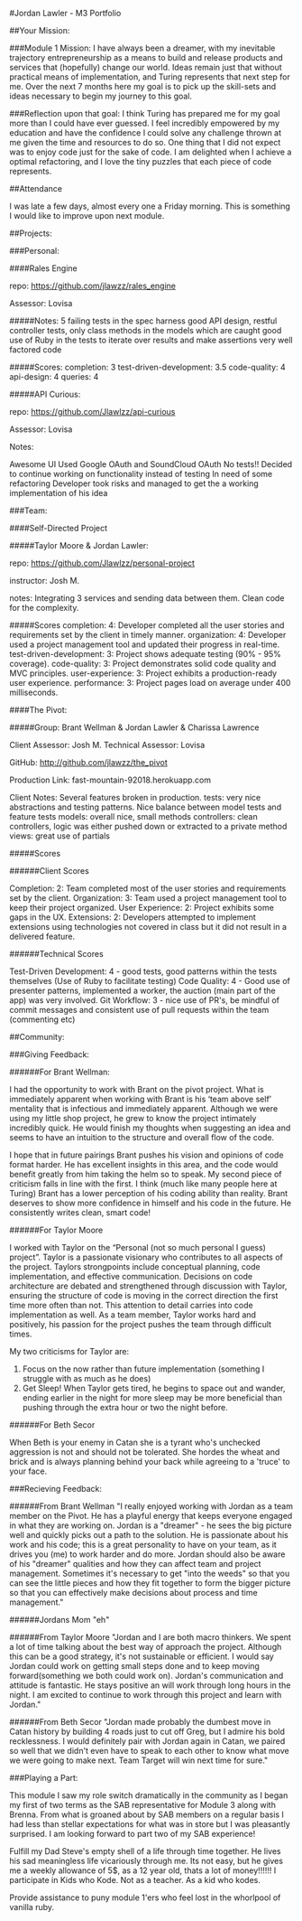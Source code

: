 #Jordan Lawler - M3 Portfolio

##Your Mission:

###Module 1 Mission:
I have always been a dreamer, with my inevitable trajectory entrepreneurship as a means to build and release products and services that (hopefully) change our world. Ideas remain just that without practical means of implementation, and Turing represents that next step for me. Over the next 7 months here my goal is to pick up the skill-sets and ideas necessary to begin my journey to this goal.

###Reflection upon that goal:
I think Turing has prepared me for my goal more than I could have ever guessed.  I feel incredibly empowered by my education and have the confidence I could solve any challenge thrown at me given the time and resources to do so.  One thing that I did not expect was to enjoy code just for the sake of code.  I am delighted when I achieve a optimal refactoring, and I love the tiny puzzles that each piece of code represents.

##Attendance

I was late a few days, almost every one a Friday morning. This is something I would like to improve upon next module.

##Projects:

###Personal:

####Rales Engine

repo: https://github.com/jlawzz/rales_engine

Assessor: Lovisa

#####Notes:
5 failing tests in the spec harness
good API design, restful
controller tests, only class methods in the models which are caught
good use of Ruby in the tests to iterate over results and make assertions
very well factored code

#####Scores:
completion: 3
test-driven-development: 3.5
code-quality: 4
api-design: 4
queries: 4

#####API Curious:

repo: https://github.com/Jlawlzz/api-curious

Assessor: Lovisa

Notes:

Awesome UI Used Google OAuth and SoundCloud OAuth No tests!! Decided to continue working on functionality instead of testing In need of some refactoring Developer took risks and managed to get the a working implementation of his idea

###Team:

####Self-Directed Project

#####Taylor Moore & Jordan Lawler:

repo: https://github.com/Jlawlzz/personal-project

instructor: Josh M.

notes:
Integrating 3 services and sending data between them.
Clean code for the complexity.

#####Scores
completion: 4: Developer completed all the user stories and requirements set by the client in timely manner.
organization: 4: Developer used a project management tool and updated their progress in real-time.
test-driven-development: 3: Project shows adequate testing (90% - 95% coverage).
code-quality: 3: Project demonstrates solid code quality and MVC principles.
user-experience: 3: Project exhibits a production-ready user experience.
performance: 3: Project pages load on average under 400 milliseconds.

####The Pivot:

#####Group: Brant Wellman & Jordan Lawler & Charissa Lawrence

Client Assessor: Josh M. Technical Assessor: Lovisa

GitHub: http://github.com/jlawzz/the_pivot

Production Link: fast-mountain-92018.herokuapp.com

Client Notes: Several features broken in production. tests: very nice abstractions and testing patterns. Nice balance between model tests and feature tests models: overall nice, small methods controllers: clean controllers, logic was either pushed down or extracted to a private method views: great use of partials

#####Scores

######Client Scores

Completion: 2: Team completed most of the user stories and requirements set by the client.
Organization: 3: Team used a project management tool to keep their project organized.
User Experience: 2: Project exhibits some gaps in the UX.
Extensions: 2: Developers attempted to implement extensions using technologies not covered in class but it did not result in a delivered feature.

######Technical Scores

Test-Driven Development: 4 - good tests, good patterns within the tests themselves (Use of Ruby to facilitate testing)
Code Quality: 4 - Good use of presenter patterns, implemented a worker, the auction (main part of the app) was very involved.
Git Workflow: 3 - nice use of PR's, be mindful of commit messages and consistent use of pull requests within the team (commenting etc)

##Community:

###Giving Feedback:

######For Brant Wellman:

I had the opportunity to work with Brant on the pivot project. What is immediately apparent when working with Brant is his ‘team above self’ mentality that is infectious and immediately apparent.  Although we were using my little shop project, he grew to know the project intimately incredibly quick.  He would finish my thoughts when suggesting an idea and seems to have an intuition to the structure and overall flow of the code.

I hope that in future pairings Brant pushes his vision and opinions of code format harder.  He has excellent insights in this area, and the code would benefit greatly from him taking the helm so to speak. My second piece of criticism falls in line with the first. I think (much like many people here at Turing) Brant has a lower perception of his coding ability than reality.   Brant deserves to show more confidence in himself and his code in the future. He consistently writes clean, smart code!

######For Taylor Moore

I worked with Taylor on the “Personal (not so much personal I guess) project”.  Taylor is a passionate visionary who contributes to all aspects of the project.  Taylors strongpoints include conceptual planning,  code implementation, and effective communication.  Decisions on code architecture are debated and strengthened through discussion with Taylor, ensuring the structure of code is moving in the correct direction the first time more often than not.  This attention to detail carries into code implementation as well.  As  a team member, Taylor works hard and positively, his passion for the project pushes the team through difficult times.

My two criticisms for Taylor are:
1. Focus on the now rather than future implementation (something I struggle with as much as he does)
2. Get Sleep!  When Taylor gets tired, he begins to space out and wander, ending earlier in the night for more sleep may be more beneficial than pushing through the extra hour or two the night before.

######For Beth Secor

When Beth is your enemy in Catan she is a tyrant who's unchecked aggression is not and should not be tolerated.  She hordes the wheat and brick and is always planning behind your back while agreeing to a 'truce' to your face.

###Recieving Feedback:

######From Brant Wellman
"I really enjoyed working with Jordan as a team member on the Pivot. He has a playful energy that keeps everyone engaged in what they are working on. Jordan is a "dreamer" - he sees the big picture well and quickly picks out a path to the solution. He is passionate about his work and his code; this is a great personality to have on your team, as it drives you (me) to work harder and do more. Jordan should also be aware of his "dreamer" qualities and how they can affect team and project management. Sometimes it's necessary to get "into the weeds" so that you can see the little pieces and how they fit together to form the bigger picture so that you can effectively make decisions about process and time management."

######Jordans Mom
"eh"

######From Taylor Moore
"Jordan and I are both macro thinkers. We spent a lot of time talking about the best way of approach the project. Although this can be a good strategy, it's not sustainable or efficient. I would say Jordan could work on getting small steps done and to keep moving forward(something we both could work on). Jordan's communication and attitude is fantastic. He stays positive an will work through long hours in the night. I am excited to continue to work through this project and learn with Jordan."

######From Beth Secor
"Jordan made probably the dumbest move in Catan history by building 4 roads just to cut off Greg, but I admire his bold recklessness. I would definitely pair with Jordan again in Catan, we paired so well that we didn't even have to speak to each other to know what move we were going to make next. Team Target will win next time for sure."

###Playing a Part:

This module I saw my role switch dramatically in the community as I began my first of two terms as the SAB representative for Module 3 along with Brenna.  From what is groaned about by SAB members on a regular basis I had less than stellar expectations for what was in store but I was pleasantly surprised.  I am looking forward to part two of my SAB experience!

Fulfill my Dad Steve's empty shell of a life through time together. He lives his sad meaningless life vicariously through me. Its not easy, but he gives me a weekly allowance of 5$, as a 12 year old, thats a lot of money!!!!!! I participate in Kids who Kode. Not as a teacher. As a kid who kodes.

Provide assistance to puny module 1'ers who feel lost in the whorlpool of vanilla ruby.



